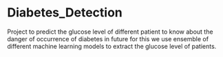 # Diabetes_Detection
Project to predict the glucose level of different patient to know about
the danger of occurrence of diabetes in future
for this we use ensemble of different machine
learning models to extract the glucose level of
patients.
